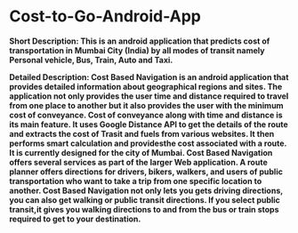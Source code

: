 # Cost-to-Go-Android-App
<b>Short Description:<b>
This is an android application that predicts cost of transportation in Mumbai City (India) by all modes of transit namely Personal vehicle, Bus, Train, Auto and Taxi.

<b>Detailed Description:</b>
Cost Based Navigation is an android application that provides detailed information about geographical regions and sites. 
The application not only provides the user time and distance required to travel from one place to another but it also provides the user 
with the minimum cost of conveyance. Cost of conveyance along with time and distance is its main feature. It uses Google Distance API to 
get the details of the route and extracts the cost of Trasit and fuels from various websites. It then performs smart calculation and 
providesthe cost associated with a route. It is currently designed for the city of Mumbai. 
Cost Based Navigation offers several services as part of the larger Web application. 
A route planner offers directions for drivers, bikers, walkers, and users of public transportation who want to take a trip from one 
specific location to another. Cost Based Navigation not only lets you gets driving directions, you can also get walking or 
public transit directions. If you select public transit,it gives you walking directions to and from the bus or train stops required to 
get to your destination.

